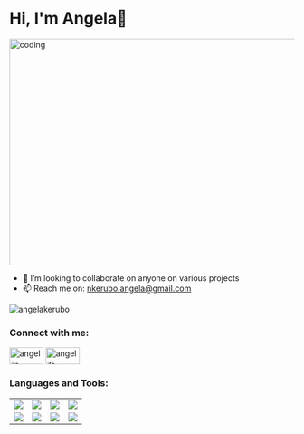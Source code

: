 <h1 align="left">
     Hi, I'm Angela👋
</h1>
<img align="center"alt="coding" width="800" height="400" src="https://t3.ftcdn.net/jpg/03/18/60/62/360_F_318606217_Hk8jo2MVoI33SQOkYrfOF929J7JgIP0P.jpg">

- 👯 I’m looking to collaborate on anyone on various projects
- 📫 Reach me on: nkerubo.angela@gmail.com 
<p align="left"> <img src="https://komarev.com/ghpvc/?username=angelakerubo&label=Profile%20views&color=0e75b6&style=flat" alt="angelakerubo" /> </p>

### Connect with me:

<a href="https://twitter.com/Angie_kerubo_" target="blank"><img align="center" src="https://raw.githubusercontent.com/rahuldkjain/github-profile-readme-generator/master/src/images/icons/Social/twitter.svg" alt="angela-kerubo" height="30" width="60" /></a>
<a href="https://www.linkedin.com/in/angela-kerubo/" target="blank"><img align="center" src="https://raw.githubusercontent.com/rahuldkjain/github-profile-readme-generator/master/src/images/icons/Social/linked-in-alt.svg" alt="angela-kerubo" height="30" width="60" /></a>


### Languages and Tools:

<table>
    <tr>
        <td align="center">
            <img src="https://www.vectorlogo.zone/logos/w3_html5/w3_html5-ar21.svg">
        </td>
        <td align="center">
            <img src="https://www.vectorlogo.zone/logos/w3_css/w3_css-ar21.svg">
        </td>
        <td align="center">
            <img src="https://www.vectorlogo.zone/logos/javascript/javascript-ar21.svg">
        </td>
        <td align="center">
            <img src="https://www.vectorlogo.zone/logos/python/python-ar21.svg">
        </td>
     </tr>
     <tr>
        <td align="center"> 
           <img src="https://www.vectorlogo.zone/logos/getbootstrap/getbootstrap-ar21.svg"/> 
        </td> 
        <td align="center"> 
           <img src="https://www.vectorlogo.zone/logos/jquery/jquery-ar21.svg" /> 
        </td>
        <td align="center"> 
           <img src="https://www.vectorlogo.zone/logos/mysql/mysql-ar21.svg" /> 
        </td> 
                <td align="center"> 
           <img src="https://www.vectorlogo.zone/logos/java/java-ar21.svg" /> 
        </td>   
   </tr>
</table>


 


